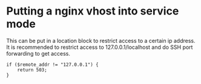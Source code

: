 # Putting a nginx vhost into service mode

This can be put in a location block to restrict access to a certain ip address. It is recommended to restrict access to 127.0.0.1/localhost and do SSH port forwarding to get access.
```
if ($remote_addr != "127.0.0.1") {
    return 503;
}
```
